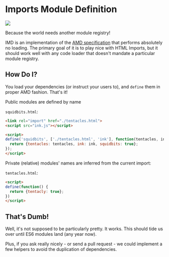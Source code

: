 # Imports Module Definition

[![](http://imgs.xkcd.com/comics/standards.png)](http://xkcd.com/927/)

Because the world needs another module registry!

IMD is an implementation of the
[AMD specification](https://github.com/amdjs/amdjs-api/blob/master/AMD.md) that
performs absolutely no loading. The primary goal of it is to play nice with
HTML Imports, but it should work well with any code loader that doesn't mandate
a particular module registry.


## How Do I?

You load your dependencies (or instruct your users to), and `define` them in
proper AMD fashion. That's it!

Public modules are defined by name

`squidbits.html`:
```html
<link rel="import" href="./tentacles.html">
<script src="ink.js"></script>

<script>
define('squidbits', ['./tentacles.html', 'ink'], function(tentacles, ink) {
  return {tentacles: tentacles, ink: ink, squidbits: true};
});
</script>
```

Private (relative) modules' names are inferred from the current import:

`tentacles.html`:
```html
<script>
define(function() {
  return {tentacly: true};
})
</script>
```


## That's Dumb!

Well, it's not supposed to be particularly pretty. It works. This should tide
us over until ES6 modules land (any year now).

Plus, if you ask really nicely - or send a pull request - we could implement
a few helpers to avoid the duplication of dependencies.
